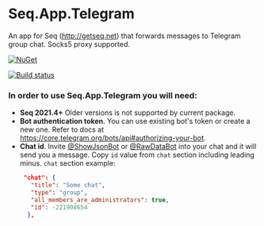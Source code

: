# Seq.App.Telegram
An app for Seq (http://getseq.net) that forwards messages to Telegram group chat. Socks5 proxy supported.

[![NuGet](https://img.shields.io/nuget/v/Seq.App.Telegram.svg?style=flat-square)](https://www.nuget.org/packages/Seq.App.Telegram/)

[![Build status](https://ci.appveyor.com/api/projects/status/slbuim8p6s9adl2g/branch/master?svg=true)](https://ci.appveyor.com/project/stdray/seq-app-telegram/branch/master)


### In order to use Seq.App.Telegram you will need:
* **Seq 2021.4+** Older versions is not supported by current package.
* **Bot authentication token**. You can use existing bot's token or create a new one. Refer to docs at https://core.telegram.org/bots/api#authorizing-your-bot.
* **Chat id**. Invite [@ShowJsonBot](https://telegram.me/ShowJsonBot) or [@RawDataBot](https://telegram.me/RawDataBot) into your chat and it will send you a message. Copy `id` value from `chat` section including leading minus.
	`chat` section example:
	```json
	 "chat": {
	   "title": "Some chat",
	   "type": "group",
	   "all_members_are_administrators": true,
	   "id": -221908654
	  },
	```
